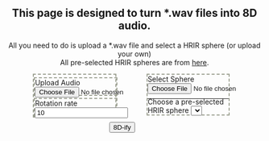 <style>
  .center {
    margin-right: auto;
    margin-left: auto;
    margin-bottom: 10%;
    padding-bottom: 8%;
  }
  .big {
    width: 80%;
  }
  #left {
    margin-right: 15%;
  }
  .small {
    width: 40%;
    display: inline-block;
    border: 2px dashed #9CA091;
    float: left;
  }
  .small-vertical {
    width: 100%;
    border: 2px dashed #9CA091;
    margin-top: 3%;
    float: left;
  }
  p, h1, h2{
    text-align: center;
  }
  .small p, input, select {
    margin-bottom: -5px;
  }
  .small hr {
    margin-bottom: -3px;
  }
  #button-container {
    width: 100px;
  }
  #button-container-container {
    padding-top: 1%;
  }
</style>

## This page is designed to turn \*.wav files into 8D audio.
All you need to do is upload a \*.wav file and select a HRIR sphere (or upload your own)\
All pre-selected HRIR spheres are from [here](https://github.com/mrDIMAS/hrir_sphere_builder/tree/master/hrtf_base/IRCAM).
<div class="center big">
  <div class="small" id="left">
    <div class="small-vertical">
      Upload Audio
      <input type="file" id="audio-file">
    </div>
    <div class="small-vertical">
      Rotation rate
      <input type="number" id="rate" min="1" value="10">
    </div>
  </div>
  <div class="small">
    Select Sphere
    <input type="file" id="hrir-file-upload">
    <hr>
    <label for="hrir-select">Choose a pre-selected HRIR sphere</label>
    <select name="hrir-select" id="hrir-select" value="IRC_1002_C.bin"></select>
  </div>
</div>
<div class="center big" id="button-container-container">
  <div class="center" id="button-container">
    <button id="parse">8D-ify</button>
  </div>
</div>

<script type="module" src="index.js"></script>
